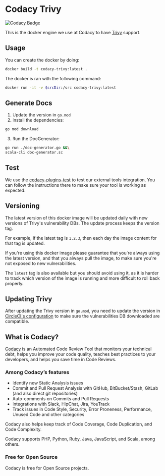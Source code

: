 # Codacy Trivy

[![Codacy Badge](https://api.codacy.com/project/badge/Grade/9e436d3c549a44678fbcde130e3f7ecd)](https://app.codacy.com/gh/codacy/codacy-trivy?utm_source=github.com&utm_medium=referral&utm_content=codacy/codacy-trivy&utm_campaign=Badge_Grade)

This is the docker engine we use at Codacy to have [Trivy](https://github.com/aquasecurity/trivy) support.

## Usage

You can create the docker by doing:

  ```bash
  docker build -t codacy-trivy:latest .
  ```

The docker is ran with the following command:

  ```bash
  docker run -it -v $srcDir:/src codacy-trivy:latest
  ```

## Generate Docs

 1. Update the version in `go.mod`
 2. Install the dependencies:

```bash
go mod download
```

 3. Run the DocGenerator:

```bash
go run ./doc-generator.go &&\
scala-cli doc-generator.sc
```

## Test

We use the [codacy-plugins-test](https://github.com/codacy/codacy-plugins-test) to test our external tools integration.
You can follow the instructions there to make sure your tool is working as expected.

## Versioning

The latest version of this docker image will be updated daily with new versions of Trivy's vulnerability DBs. The update process keeps the version tag.

For example, if the latest tag is `1.2.3`, then each day the image content for that tag is updated.

If you're using this docker image please guarantee that you're always using the latest version, and that you always pull the image, to make sure you're not exposed to new vulnerabilities.

The `latest` tag is also available but you should avoid using it, as it is harder to track which version of the image is running and more difficult to roll back properly.

## Updating Trivy

After updating the Trivy version in `go.mod`, you need to update the version in [CircleCI's configuration](/.circleci/config.yml) to make sure the vulnerabilities DB downloaded are compatible.

## What is Codacy?

[Codacy](https://www.codacy.com/) is an Automated Code Review Tool that monitors your technical debt, helps you improve your code quality, teaches best practices to your developers, and helps you save time in Code Reviews.

### Among Codacy’s features

- Identify new Static Analysis issues
- Commit and Pull Request Analysis with GitHub, BitBucket/Stash, GitLab (and also direct git repositories)
- Auto-comments on Commits and Pull Requests
- Integrations with Slack, HipChat, Jira, YouTrack
- Track issues in Code Style, Security, Error Proneness, Performance, Unused Code and other categories

Codacy also helps keep track of Code Coverage, Code Duplication, and Code Complexity.

Codacy supports PHP, Python, Ruby, Java, JavaScript, and Scala, among others.

### Free for Open Source

Codacy is free for Open Source projects.
